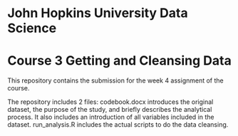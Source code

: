 # John Hopkins University Data Science 
# Course 3 Getting and Cleansing Data

This repository contains the submission for the week 4 assignment of the course. 

The repository includes 2 files: codebook.docx introduces the original dataset, the purpose of the study, and briefly describes the analytical process. It also includes an introduction of all variables included in the dataset. run_analysis.R includes the actual scripts to do the data cleansing.
